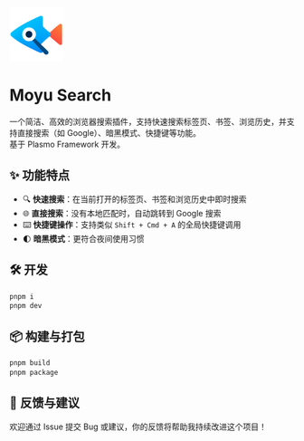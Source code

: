 <img src="./assets/icon.png" width="96" />

# Moyu Search

一个简洁、高效的浏览器搜索插件，支持快速搜索标签页、书签、浏览历史，并支持直接搜索（如 Google）、暗黑模式、快捷键等功能。  
基于 Plasmo Framework 开发。

## ✨ 功能特点

- 🔍 **快速搜索**：在当前打开的标签页、书签和浏览历史中即时搜索  
- 🌐 **直接搜索**：没有本地匹配时，自动跳转到 Google 搜索  
- ⌨️ **快捷键操作**：支持类似 `Shift + Cmd + A` 的全局快捷键调用  
- 🌓 **暗黑模式**：更符合夜间使用习惯


## 🛠️ 开发

```bash
pnpm i
pnpm dev
````

## 📦 构建与打包

```bash
pnpm build
pnpm package
```

## 📮 反馈与建议

欢迎通过 Issue 提交 Bug 或建议，你的反馈将帮助我持续改进这个项目！

